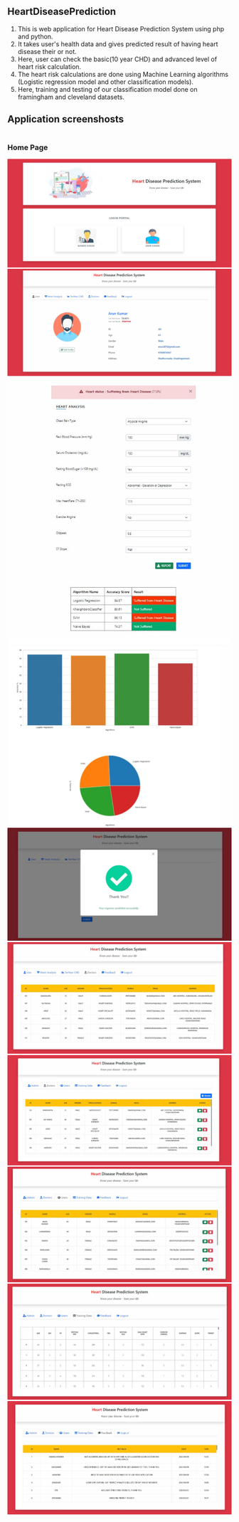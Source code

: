## HeartDiseasePrediction

1. This is web application for Heart Disease Prediction System using php and python.
2. It takes user's health data and gives predicted result of having heart disease their or not.
3. Here, user can check the basic(10 year CHD) and advanced level of heart risk calculation.
4. The heart risk calculations are done using Machine Learning algorithms (Logistic regression model and other classification models).
5. Here, training and testing of our classification model done on framingham and cleveland datasets.

## Application screenshosts

<div style="float:right; margin:auto;">
  <h3> Home Page </h3>
  <img src="Screenshots/image1.jpg" >
  <img src="Screenshots/image2.jpg" >
  <img src="Screenshots/image3.jpg" >
  <img src="Screenshots/image4.jpg" >
  <img src="Screenshots/image5.jpg" >
  <img src="Screenshots/image6.jpg" >
  <img src="Screenshots/image7.jpg" >
  <img src="Screenshots/image8.jpg" >
  <img src="Screenshots/image9.jpg" >
  <img src="Screenshots/image10.jpg"> 
</div>  
